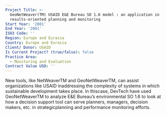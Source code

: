 ```yaml
---
Project Title: >-
  GeoNetWeaver(TM) USAID E&E Bureau SO 1.6 model : an application in
  results-oriented planning and monitoring
Start Year: '2001'
End Year: '2001'
ISO3 Code: ''
Region: Europe and Eurasia
Country: Europe and Eurasia
Client/ Donor: USAID
Is Current Project? (true/false): false
Practice Area:
  - Monitoring and Evaluation
Contract Value USD: ''
---
```

New tools, like NetWeaverTM and GeoNetWeaverTM, can assist organizations like USAID inaddressing the complexity of systems in which sustainable development takes place. In thiscase, DevTech have used GeoNetWeaverTM to analyze E&E Bureau’s environmental SO 1.6 to look at how a decision support tool can serve planners, managers, decision makers, etc. in strategicplanning and performance monitoring efforts.